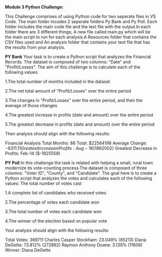 **Module 3 Python Challenge:**

This Challenge comprises of using Python code for two seperate files in VS Code. The main folder incudes 2 seperate folders Py Bank and Py Poll. Each folder includes the main code file and the text file with the output.In each folder there are 3 different things; A new file called main.py which will be the main script to run for each analysis.A Resources folder that contains the CSV files used and An analysis folder that contains your text file that has the results from your analysis.


**PY Bank**
Your task is to create a Python script that analyzes the Financial Records. The dataset is composed of two columns: "Date" and "Profit/Losses". The aim of this challenge is to calculate each of the following values:

1.The total number of months included in the dataset

2.The net total amount of "Profit/Losses" over the entire period

3.The changes in "Profit/Losses" over the entire period, and then the average of those changes

4.The greatest increase in profits (date and amount) over the entire period

5.The greatest decrease in profits (date and amount) over the entire period

Then analysis should align with the following results:

Financial Analysis
Total Months: 86
Total: $22564198
Average Change: $-8311.11
Greatest Increase in Profits: Aug-16 ($1862002)
Greatest Decrease in Profits: Feb-14 ($-1825558)

**PY Poll**
In this challenge the task is related with helping a small, rural town modernize its vote-counting process.The dataset is composed of three columns: "Voter ID", "County", and "Candidate". The goal here is to create a Python script that analyzes the votes and calculates each of the following values:
The total number of votes cast

1.A complete list of candidates who received votes

2.The percentage of votes each candidate won

3.The total number of votes each candidate won

4.The winner of the election based on popular vote

Your analysis should align with the following results:

Total Votes: 369711
Charles Casper Stockham: 23.049% (85213)
Diana DeGette: 73.812% (272892)
Raymon Anthony Doane: 3.139% (11606)
Winner: Diana DeGette
